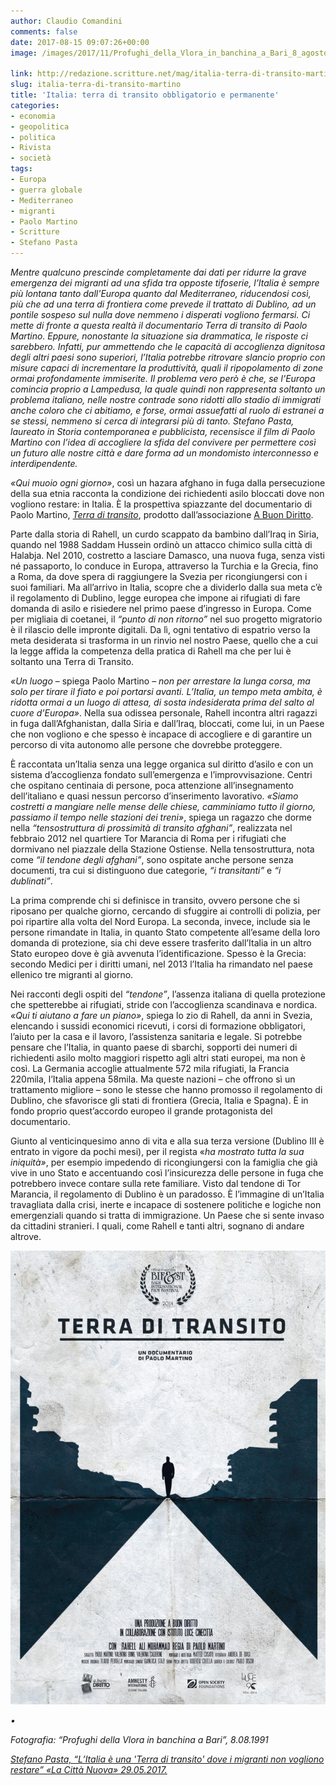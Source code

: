 ```yaml
---
author: Claudio Comandini
comments: false
date: 2017-08-15 09:07:26+00:00
image: /images/2017/11/Profughi_della_Vlora_in_banchina_a_Bari_8_agosto_1991.jpg

link: http://redazione.scritture.net/mag/italia-terra-di-transito-martino/
slug: italia-terra-di-transito-martino
title: 'Italia: terra di transito obbligatorio e permanente'
categories:
- economia
- geopolitica
- politica
- Rivista
- società
tags:
- Europa
- guerra globale
- Mediterraneo
- migranti
- Paolo Martino
- Scritture
- Stefano Pasta
---
```


_Mentre qualcuno prescinde completamente dai dati per ridurre la grave emergenza dei migranti ad una sfida tra opposte tifoserie, l’Italia è sempre più lontana tanto dall'Europa quanto dal Mediterraneo, riducendosi così, più che ad una terra di frontiera come prevede il trattato di Dublino, ad un pontile sospeso sul nulla dove nemmeno i disperati vogliono fermarsi. Ci mette di fronte a questa realtà il documentario _Terra di transito_ di Paolo Martino. Eppure, nonostante la situazione sia drammatica, le risposte ci sarebbero. Infatti, pur ammettendo che le capacità di accoglienza dignitosa degli altri paesi sono superiori, l’Italia potrebbe ritrovare slancio proprio con misure capaci di incrementare la produttività, quali il ripopolamento di zone ormai profondamente immiserite. Il problema vero però è che, se l'Europa comincia proprio a Lampedusa, la quale quindi non rappresenta soltanto un problema italiano, nelle nostre contrade sono ridotti allo stadio di immigrati anche coloro che ci abitiamo, e forse, ormai assuefatti al ruolo di estranei a se stessi, nemmeno si cerca di integrarsi più di tanto. Stefano Pasta, laureato in Storia contemporanea e pubblicista, recensisce il film di Paolo Martino con l’idea di accogliere la sfida del convivere per permettere così un futuro alle nostre città e dare forma ad un _mondomisto_ interconnesso e interdipendente._



_«Qui muoio ogni giorno»_, così un hazara afghano in fuga dalla persecuzione della sua etnia racconta la condizione dei richiedenti asilo bloccati dove non vogliono restare: in Italia. È la prospettiva spiazzante del documentario di Paolo Martino, [_Terra di transito_](https://www.youtube.com/watch?v=5gJB27raA-I), prodotto dall’associazione [A Buon Diritto](http://www.abuondiritto.it).







Parte dalla storia di Rahell, un curdo scappato da bambino dall’Iraq in Siria, quando nel 1988 Saddam Hussein ordinò un attacco chimico sulla città di Halabja. Nel 2010, costretto a lasciare Damasco, una nuova fuga, senza visti né passaporto, lo conduce in Europa, attraverso la Turchia e la Grecia, fino a Roma, da dove spera di raggiungere la Svezia per ricongiungersi con i suoi familiari. Ma all’arrivo in Italia, scopre che a dividerlo dalla sua meta c’è il regolamento di Dublino, legge europea che impone ai rifugiati di fare domanda di asilo e risiedere nel primo paese d’ingresso in Europa. Come per migliaia di coetanei, il _“punto di non ritorno”_ nel suo progetto migratorio è il rilascio delle impronte digitali. Da lì, ogni tentativo di espatrio verso la meta desiderata si trasforma in un rinvio nel nostro Paese, quello che a cui la legge affida la competenza della pratica di Rahell ma che per lui è soltanto una Terra di Transito.

_«Un luogo_ – spiega Paolo Martino – _non per arrestare la lunga corsa, ma solo per tirare il fiato e poi portarsi avanti. L’Italia, un tempo meta ambita, è ridotta ormai a un luogo di attesa, di sosta indesiderata prima del salto al cuore d’Europa»_. Nella sua odissea personale, Rahell incontra altri ragazzi in fuga dall’Afghanistan, dalla Siria e dall’Iraq, bloccati, come lui, in un Paese che non vogliono e che spesso è incapace di accogliere e di garantire un percorso di vita autonomo alle persone che dovrebbe proteggere.

È raccontata un’Italia senza una legge organica sul diritto d’asilo e con un sistema d’accoglienza fondato sull’emergenza e l’improvvisazione. Centri che ospitano centinaia di persone, poca attenzione all’insegnamento dell’italiano e quasi nessun percorso d’inserimento lavorativo. _«Siamo costretti a mangiare nelle mense delle chiese, camminiamo tutto il giorno, passiamo il tempo nelle stazioni dei treni»_, spiega un ragazzo che dorme nella _“tensostruttura di prossimità di transito afghani”_, realizzata nel febbraio 2012 nel quartiere Tor Marancia di Roma per i rifugiati che dormivano nel piazzale della Stazione Ostiense. Nella tensostruttura, nota come _“il tendone degli afghani”_, sono ospitate anche persone senza documenti, tra cui si distinguono due categorie, _“i transitanti”_ e _“i dublinati”_.

La prima comprende chi si definisce in transito, ovvero persone che si riposano per qualche giorno, cercando di sfuggire ai controlli di polizia, per poi ripartire alla volta del Nord Europa. La seconda, invece, include sia le persone rimandate in Italia, in quanto Stato competente all’esame della loro domanda di protezione, sia chi deve essere trasferito dall’Italia in un altro Stato europeo dove è già avvenuta l’identificazione. Spesso è la Grecia: secondo Medici per i diritti umani, nel 2013 l’Italia ha rimandato nel paese ellenico tre migranti al giorno.

Nei racconti degli ospiti del _“tendone”_, l’assenza italiana di quella protezione che spetterebbe ai rifugiati, stride con l’accoglienza scandinava e nordica. _«Qui ti aiutano a fare un piano»_, spiega lo zio di Rahell, da anni in Svezia, elencando i sussidi economici ricevuti, i corsi di formazione obbligatori, l’aiuto per la casa e il lavoro, l’assistenza sanitaria e legale. Si potrebbe pensare che l’Italia, in quanto paese di sbarchi, sopporti dei numeri di richiedenti asilo molto maggiori rispetto agli altri stati europei, ma non è così. La Germania accoglie attualmente 572 mila rifugiati, la Francia 220mila, l’Italia appena 58mila. Ma queste nazioni – che offrono sì un trattamento migliore – sono le stesse che hanno promosso il regolamento di Dublino, che sfavorisce gli stati di frontiera (Grecia, Italia e Spagna). È in fondo proprio quest’accordo europeo il grande protagonista del documentario.

Giunto al venticinquesimo anno di vita e alla sua terza versione (Dublino III è entrato in vigore da pochi mesi), per il regista «_ha mostrato tutta la sua iniquità»_, per esempio impedendo di ricongiungersi con la famiglia che già vive in uno Stato e accentuando così l’insicurezza delle persone in fuga che potrebbero invece contare sulla rete familiare. Visto dal tendone di Tor Marancia, il regolamento di Dublino è un paradosso. È l’immagine di un’Italia travagliata dalla crisi, inerte e incapace di sostenere politiche e logiche non emergenziali quando si tratta di immigrazione. Un Paese che si sente invaso da cittadini stranieri. I quali, come Rahell e tanti altri, sognano di andare altrove.



![Terra-di-Transito-WEB_Small](/images/2017/11/Terra-di-Transito-WEB_Small.jpg)





_•_


_Fotografia: “Profughi della Vlora in banchina a Bari”, 8.08.1991_

[_Stefano Pasta, “L’Italia è una 'Terra di transito' dove i migranti non vogliono restare” «La Città Nuova» 29.05.2017._](http://lacittanuova.milano.corriere.it/2014/05/29/litalia-e-una-terra-di-transito-dove-i-migranti-non-vogliono-restare/)
